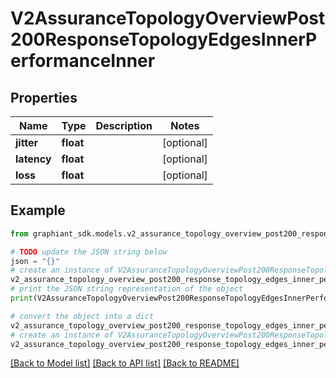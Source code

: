 # V2AssuranceTopologyOverviewPost200ResponseTopologyEdgesInnerPerformanceInner


## Properties

Name | Type | Description | Notes
------------ | ------------- | ------------- | -------------
**jitter** | **float** |  | [optional] 
**latency** | **float** |  | [optional] 
**loss** | **float** |  | [optional] 

## Example

```python
from graphiant_sdk.models.v2_assurance_topology_overview_post200_response_topology_edges_inner_performance_inner import V2AssuranceTopologyOverviewPost200ResponseTopologyEdgesInnerPerformanceInner

# TODO update the JSON string below
json = "{}"
# create an instance of V2AssuranceTopologyOverviewPost200ResponseTopologyEdgesInnerPerformanceInner from a JSON string
v2_assurance_topology_overview_post200_response_topology_edges_inner_performance_inner_instance = V2AssuranceTopologyOverviewPost200ResponseTopologyEdgesInnerPerformanceInner.from_json(json)
# print the JSON string representation of the object
print(V2AssuranceTopologyOverviewPost200ResponseTopologyEdgesInnerPerformanceInner.to_json())

# convert the object into a dict
v2_assurance_topology_overview_post200_response_topology_edges_inner_performance_inner_dict = v2_assurance_topology_overview_post200_response_topology_edges_inner_performance_inner_instance.to_dict()
# create an instance of V2AssuranceTopologyOverviewPost200ResponseTopologyEdgesInnerPerformanceInner from a dict
v2_assurance_topology_overview_post200_response_topology_edges_inner_performance_inner_from_dict = V2AssuranceTopologyOverviewPost200ResponseTopologyEdgesInnerPerformanceInner.from_dict(v2_assurance_topology_overview_post200_response_topology_edges_inner_performance_inner_dict)
```
[[Back to Model list]](../README.md#documentation-for-models) [[Back to API list]](../README.md#documentation-for-api-endpoints) [[Back to README]](../README.md)


